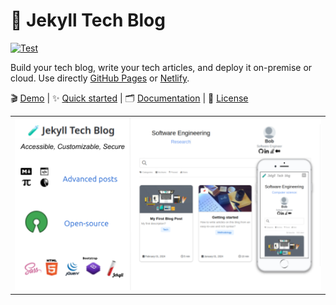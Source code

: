 # 🧪 Jekyll Tech Blog

[![Test](https://github.com/glegoux/jekyll-tech-blog/workflows/Test/badge.svg)](https://github.com/glegoux/jekyll-tech-blog/actions?query=workflow%3A%22Test%22)

Build your tech blog, write your tech articles, and deploy it on-premise or cloud. Use directly [GitHub Pages](https://pages.github.com/) or [Netlify](https://www.netlify.com/).  

🎬 [Demo](https://jekyll-tech-blog.netlify.app) | 
✨ [Quick started](https://github.com/glegoux/jekyll-tech-blog/wiki/Quick-started) |
🗂️ [Documentation](https://github.com/glegoux/jekyll-tech-blog/wiki) |
📜 [License](https://github.com/glegoux/jekyll-tech-blog/raw/main/LICENSE.txt)

<table>
  <tr>
    <td>
        <img src="https://github.com/glegoux/jekyll-tech-blog/raw/main/doc/img/jekyll-tech-blog-cover.png?v=1"
             alt="Jekyll Tech Blog features" />
    </td>
  </tr>
</table>


